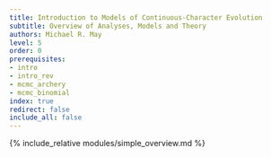 ```yaml
---
title: Introduction to Models of Continuous-Character Evolution
subtitle: Overview of Analyses, Models and Theory
authors: Michael R. May
level: 5
order: 0
prerequisites:
- intro
- intro_rev
- mcmc_archery
- mcmc_binomial
index: true
redirect: false
include_all: false
---
```


{% include_relative modules/simple_overview.md %}
